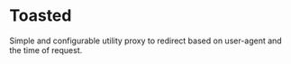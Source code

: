 # Toasted

Simple and configurable utility proxy to redirect based on user-agent and the time of request.
